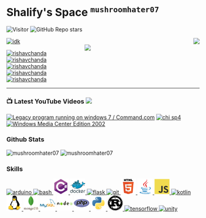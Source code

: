 # **Shalify**'s Space  <sup>`mushroomhater07`</sup>
![Visitor](https://komarev.com/ghpvc/?username=mushroomhater07&label=Profile%20views&color=0e75b6&style=flat)
![GitHub Repo stars](https://img.shields.io/github/stars/mushroomhater07/mushroomhater07?style=for-the-badge)

<img align="right" src="https://profile-counter.glitch.me/mushroomhater07/count.svg" />
<a href="https://www.buymeacoffee.com/idk"><img alt="idk" height="50" src="https://cdn.buymeacoffee.com/buttons/v2/default-yellow.png" width="210" /></a><br>
<img align="right" src="https://raw.githubusercontent.com/sagar-viradiya/sagar-viradiya/master/resources/banner.png" width="300px"/>
<!--[![rishavchanda](https://img.shields.io/twitter/follow/rishavchanda?logo=X&style=for-the-badge)](https://twitter.com/rishavchanda)  -->
<!--<a href="https://ko-fi.com/idk"><img alt="idk" height="50" src="https://cdn.ko-fi.com/cdn/kofi3.png?v=3" width="210" /></a>-->

[![rishavchanda](https://img.shields.io/twitter/follow/shalevl?logo=linkedin&style=for-the-badge)](https://twitter.com/rishavchanda)  
[![rishavchanda](https://img.shields.io/twitter/follow/techey?logo=youtube&style=for-the-badge)](https://twitter.com/rishavchanda)  
[![rishavchanda](https://img.shields.io/twitter/follow/gallantlad?logo=youtube&style=for-the-badge)](https://twitter.com/rishavchanda)  
[![rishavchanda](https://img.shields.io/twitter/follow/gamydaily?logo=youtube&style=for-the-badge)](https://twitter.com/rishavchanda)  
[![rishavchanda](https://img.shields.io/twitter/follow/shalev?logo=whatsapp&style=for-the-badge)](https://twitter.com/rishavchanda)

---
### 📺 Latest YouTube Videos [![](https://custom-icon-badges.demolab.com/badge/-Subscribe%20Now-red?style=for-the-badge&logo=video&logoColor=white)](https://www.youtube.com/channel/UCjEmFOU-tx1TJpxln4aZD5g?sub_confirmation=1)

<!-- BEGIN YOUTUBE-CARDS -->
[![Legacy program running on windows 7 / Command.com](https://ytcards.demolab.com/?id=HvvjLYtmNUg&title=Legacy+program+running+on+windows+7+%2F+Command.com&lang=en&timestamp=1618585213&background_color=%230d1117&title_color=%23ffffff&stats_color=%23dedede&max_title_lines=1&width=250&border_radius=5&duration=1529 "Legacy program running on windows 7 / Command.com")](https://www.youtube.com/watch?v=HvvjLYtmNUg)
[![chi sp4](https://ytcards.demolab.com/?id=V_MRI4HN4Sw&title=chi+sp4&lang=en&timestamp=1618535842&background_color=%230d1117&title_color=%23ffffff&stats_color=%23dedede&max_title_lines=1&width=250&border_radius=5&duration=469 "chi sp4")](https://www.youtube.com/watch?v=V_MRI4HN4Sw)
[![Windows Media Center Edition 2002](https://ytcards.demolab.com/?id=HgS0L9DK-NI&title=Windows+Media+Center+Edition+2002&lang=en&timestamp=1618018212&background_color=%230d1117&title_color=%23ffffff&stats_color=%23dedede&max_title_lines=1&width=250&border_radius=5&duration=931 "Windows Media Center Edition 2002")](https://www.youtube.com/watch?v=HgS0L9DK-NI)
<!-- END YOUTUBE-CARDS -->

### Github Stats
<p>
  <img alt="mushroomhater07" src="https://github-readme-streak-stats.herokuapp.com/?user=mushroomhater07&theme=highcontrast" />
  <!--    <img alt="mushroomhater07" src="https://github-readme-stats.vercel.app/api?username=mushroomhater07&show_icons=true&theme=highcontrast&rank_icon=github&include_all_commits=true&show=reviews,discussions_started,discussions_answered,prs_merged,prs_merged_percentage"&lt;!&ndash;    &hide=stars,commits,prs,issues,contribs&ndash;&gt; />-->
  <img alt="mushroomhater07" src="https://github-readme-stats.vercel.app/api/top-langs?username=mushroomhater07&show_icons=true&locale=en&layout=compact&size_weight=0.5&count_weight=0.5&hide=c%2B%2B,c,shaderlab&theme=highcontrast&langs_count=8" />
</p>

### Skills
<p align="left"><a href="https://www.arduino.cc/" rel="noreferrer" target="_blank">
  <img alt="arduino" height="40" src="https://cdn.worldvectorlogo.com/logos/arduino-1.svg" width="40" /> </a>
  <a href="https://www.gnu.org/software/bash/" rel="noreferrer" target="_blank">
    <img alt="bash" height="40" src="https://www.vectorlogo.zone/logos/gnu_bash/gnu_bash-icon.svg" width="40" /> </a>
  <a href="https://www.w3schools.com/cs/" rel="noreferrer" target="_blank">
    <img alt="csharp" height="40" src="https://raw.githubusercontent.com/devicons/devicon/master/icons/csharp/csharp-original.svg" width="40" />
  </a> <a href="https://www.docker.com/" rel="noreferrer" target="_blank">
    <img alt="docker" height="40" src="https://raw.githubusercontent.com/devicons/devicon/master/icons/docker/docker-original-wordmark.svg" width="40" />
  </a> <a href="https://flask.palletsprojects.com/" rel="noreferrer" target="_blank">
    <img alt="flask" height="40" src="https://www.vectorlogo.zone/logos/pocoo_flask/pocoo_flask-icon.svg" width="40" />
  </a> <a href="https://git-scm.com/" rel="noreferrer" target="_blank">
    <img alt="git" height="40" src="https://www.vectorlogo.zone/logos/git-scm/git-scm-icon.svg" width="40" /> </a>
  <a href="https://www.w3.org/html/" rel="noreferrer" target="_blank">
    <img alt="html5" height="40" src="https://raw.githubusercontent.com/devicons/devicon/master/icons/html5/html5-original-wordmark.svg" width="40" />
  </a> <a href="https://www.java.com" rel="noreferrer" target="_blank">
    <img alt="java" height="40" src="https://raw.githubusercontent.com/devicons/devicon/master/icons/java/java-original.svg" width="40" />
  </a> <a href="https://developer.mozilla.org/en-US/docs/Web/JavaScript" rel="noreferrer" target="_blank">
    <img alt="javascript" height="40" src="https://raw.githubusercontent.com/devicons/devicon/master/icons/javascript/javascript-original.svg" width="40" />
  </a> <a href="https://kotlinlang.org" rel="noreferrer" target="_blank">
    <img alt="kotlin" height="40" src="https://www.vectorlogo.zone/logos/kotlinlang/kotlinlang-icon.svg" width="40" />
  </a> <a href="https://www.linux.org/" rel="noreferrer" target="_blank">
    <img alt="linux" height="40" src="https://raw.githubusercontent.com/devicons/devicon/master/icons/linux/linux-original.svg" width="40" />
  </a> <a href="https://www.mongodb.com/" rel="noreferrer" target="_blank">
    <img alt="mongodb" height="40" src="https://raw.githubusercontent.com/devicons/devicon/master/icons/mongodb/mongodb-original-wordmark.svg" width="40" />
  </a> <a href="https://www.mysql.com/" rel="noreferrer" target="_blank">
    <img alt="mysql" height="40" src="https://raw.githubusercontent.com/devicons/devicon/master/icons/mysql/mysql-original-wordmark.svg" width="40" />
  </a> <a href="https://nodejs.org" rel="noreferrer" target="_blank">
    <img alt="nodejs" height="40" src="https://raw.githubusercontent.com/devicons/devicon/master/icons/nodejs/nodejs-original-wordmark.svg" width="40" />
  </a> <a href="https://www.php.net" rel="noreferrer" target="_blank">
    <img alt="php" height="40" src="https://raw.githubusercontent.com/devicons/devicon/master/icons/php/php-original.svg" width="40" />
  </a> <a href="https://www.python.org" rel="noreferrer" target="_blank">
    <img alt="python" height="40" src="https://raw.githubusercontent.com/devicons/devicon/master/icons/python/python-original.svg" width="40" />
  </a> <a href="https://www.rust-lang.org" rel="noreferrer" target="_blank">
    <img alt="rust" height="40" src="https://raw.githubusercontent.com/devicons/devicon/master/icons/rust/rust-plain.svg" width="40" />
  </a> <a href="https://www.tensorflow.org" rel="noreferrer" target="_blank">
    <img alt="tensorflow" height="40" src="https://www.vectorlogo.zone/logos/tensorflow/tensorflow-icon.svg" width="40" />
  </a> <a href="https://unity.com/" rel="noreferrer" target="_blank">
    <img alt="unity" height="40" src="https://www.vectorlogo.zone/logos/unity3d/unity3d-icon.svg" width="40" /> </a>
</p>  
<!--
[![arduino](https://cdn.worldvectorlogo.com/logos/arduino-1.svg)](https://www.arduino.cc/)           
[![bash](https://www.vectorlogo.zone/logos/gnu_bash/gnu_bash-icon.svg)](https://www.gnu.org/software/bash/)           
[![csharp](https://raw.githubusercontent.com/devicons/devicon/master/icons/csharp/csharp-original.svg) ](https://www.w3schools.com/cs/)
[![docker](https://raw.githubusercontent.com/devicons/devicon/master/icons/docker/docker-original-wordmark.svg) ](https://www.docker.com/)           
[![flask](https://www.vectorlogo.zone/logos/pocoo_flask/pocoo_flask-icon.svg) ](https://flask.palletsprojects.com/)           
[![git](https://www.vectorlogo.zone/logos/git-scm/git-scm-icon.svg) ](https://git-scm.com/)           
[![html5](https://raw.githubusercontent.com/devicons/devicon/master/icons/html5/html5-original-wordmark.svg) ](https://www.w3.org/html/)           
[![java](https://raw.githubusercontent.com/devicons/devicon/master/icons/java/java-original.svg) ](https://www.java.com)           
[![javascript](https://raw.githubusercontent.com/devicons/devicon/master/icons/javascript/javascript-original.svg) ](https://developer.mozilla.org/en-US/docs/Web/JavaScript)           
[![kotlin](https://www.vectorlogo.zone/logos/kotlinlang/kotlinlang-icon.svg) ](https://kotlinlang.org)  
[![linux](https://raw.githubusercontent.com/devicons/devicon/master/icons/linux/linux-original.svg) ](https://www.linux.org/)           
[![mongodb](https://raw.githubusercontent.com/devicons/devicon/master/icons/mongodb/mongodb-original-wordmark.svg) ](https://www.mongodb.com/)           
[![mysql](https://raw.githubusercontent.com/devicons/devicon/master/icons/mysql/mysql-original-wordmark.svg) ](https://www.mysql.com/)           
[![nodejs](https://raw.githubusercontent.com/devicons/devicon/master/icons/nodejs/nodejs-original-wordmark.svg) ](https://nodejs.org)           
[![php](https://raw.githubusercontent.com/devicons/devicon/master/icons/php/php-original.svg) ](https://www.php.net)           
[![python](https://raw.githubusercontent.com/devicons/devicon/master/icons/python/python-original.svg) ](https://www.python.org)           
[![rust](https://raw.githubusercontent.com/devicons/devicon/master/icons/rust/rust-plain.svg) ](https://www.rust-lang.org)           
[![tensorflow](https://www.vectorlogo.zone/logos/tensorflow/tensorflow-icon.svg) ](https://www.tensorflow.org)        
[![unity](https://www.vectorlogo.zone/logos/unity3d/unity3d-icon.svg)](https://unity.com/)
-->
<!--    <a href="https://github.com/ryo-ma/github-profile-trophy"><img alt="mushroomhater07" src="https://github-profile-trophy.vercel.app/?username=mushroomhater07" /></a>-->
<!-- 
  **mushroomhater07/mushroomhater07** is a ✨ _special_ ✨ repository because its `README.md` (this file) appears on your GitHub profile.

  Here are some ideas to get you started:

  - 🔭 I’m currently working on ...
  - 🌱 I’m currently learning ...
  - 👯 I’m looking to collaborate on ...
  - 🤔 I’m looking for help with ...
  - 💬 Ask me about ...
  - 📫 How to reach me: ...
  - 😄 Pronouns: ...
  - ⚡ Fun fact: ...
  -->
